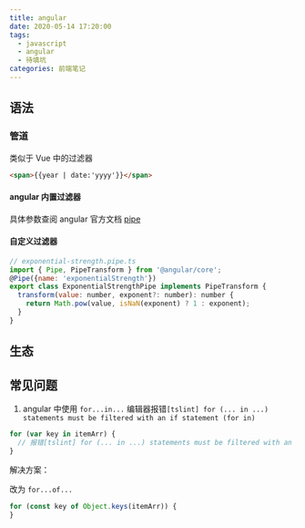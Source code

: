 ```yaml
---
title: angular
date: 2020-05-14 17:20:00
tags:
  - javascript
  - angular
  - 待填坑
categories: 前端笔记
---
```


## 语法

### 管道

类似于 Vue 中的过滤器

```html
<span>{{year | date:'yyyy'}}</span>
```

#### angular 内置过滤器

具体参数查阅 angular 官方文档 [pipe](https://angular.cn/api?type=pipe)

#### 自定义过滤器

```javascript
// exponential-strength.pipe.ts
import { Pipe, PipeTransform } from '@angular/core';
@Pipe({name: 'exponentialStrength'})
export class ExponentialStrengthPipe implements PipeTransform {
  transform(value: number, exponent?: number): number {
    return Math.pow(value, isNaN(exponent) ? 1 : exponent);
  }
}
```

## 生态

## 常见问题

1. angular 中使用 `for...in...` 编辑器报错`[tslint] for (... in ...) statements must be filtered with an if statement (for in)`

```javascript
for (var key in itemArr) {
  // 报错[tslint] for (... in ...) statements must be filtered with an if statement (forin)
}
```

解决方案：

改为 `for...of...`

```javascript
for (const key of Object.keys(itemArr)) {
}
```
